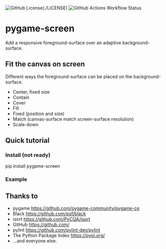 ![GitHub License](https://img.shields.io/github/license/snowfruit/pygame-screen)(./LICENSE)
![GitHub Actions Workflow Status](https://img.shields.io/github/actions/workflow/status/snowfruit/pygame-screen/.github%2Fworkflows%2Fpylint.yml)

# pygame-screen
Add a responsive foreground-surface over an adaptive background-surface.

## Fit the canvas on screen
Different ways the foreground-surface can be placed on the background-surface.
* Center, fixed size
* Contain
* Cover
* Fill
* Fixed (position and size)
* Match (canvas-surface match screen-surface resolution)
* Scale-down

## Quick tutorial
### Install (not ready)
pip install pygame-screen
### Example


## Thanks to
* pygame https://github.com/pygame-community/pygame-ce
* Black https://github.com/psf/black
* isort https://github.com/PyCQA/isort
* GitHub https://github.com/
* pylint https://github.com/pylint-dev/pylint
* The Python Package Index https://pypi.org/
* ...and everyone else.
